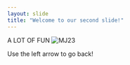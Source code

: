 ```yaml
---
layout: slide
title: "Welcome to our second slide!"
---
```

A LOT OF FUN ![MJ23](https://www.google.com/url?sa=i&url=https%3A%2F%2Ftenor.com%2Fsearch%2Fmichael-jordan-gifs&psig=AOvVaw3mgdkUnT3Fsew_3smu6Eid&ust=1601652530576000&source=images&cd=vfe&ved=0CAIQjRxqFwoTCLCX_-Xak-wCFQAAAAAdAAAAABAN)

Use the left arrow to go back!
